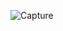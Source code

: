 ![Capture](https://user-images.githubusercontent.com/33928040/84176817-9e440000-aa9f-11ea-81ba-5e353b462ee0.JPG)
